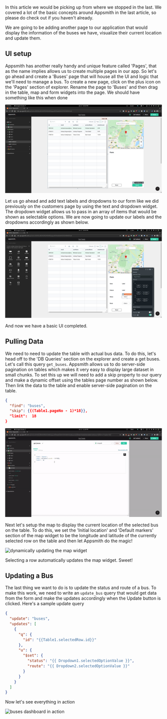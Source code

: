 In this article we would be picking up from where we stopped in the last. We covered a lot of the basic concepts around Appsmith in the last article, so please do check out if you haven't already.

We are going to be adding another page to our application that would display the information of the buses we have, visualize their current location and update them.

## UI setup

Appsmith has another really handy and unique feature called 'Pages', that as the name implies allows us to create multiple pages in our app. So let's go ahead and create a 'Buses' page that will house all the UI and logic that we'll need to manage a bus. To create a new page, click on the plus icon on the 'Pages' section of explorer. Rename the page to 'Buses' and then drag in the table, map and form widgets into the page. We should have something like this when done

![UI for the buses page](images/buses_ui.jpg)

Let us go ahead and add text labels and dropdowns to our form like we did previously on the customers page by using the text and dropdown widget. The dropdown widget allows us to pass in an array of items that would be shown as selectable options. We are now going to update our labels and the dropdowns accordingly as shown below.

![configuring the dropdown widget](images/text_and_dropdown_widgets.jpg)

And now we have a basic UI completed.

## Pulling Data

We need to need to update the table with actual bus data. To do this, let's head off to the 'DB Queries' section on the explorer and create a get buses. Let's call this query `get_buses`. Appsmith allows us to do server-side pagination on tables which makes it very easy to display large dataset in small chunks. To set this up we will need to add a skip property to our query and make a dynamic offset using the tables page number as shown below. Then link the data to the table and enable server-side pagination on the table.

```json
{
  "find": "buses",
  "skip": {{(Table1.pageNo - 1)*18}},
  "limit":  18
}
```

![configuring server-side pagination](images/server_side_pagination.gif)

Next let's setup the map to display the current location of the selected bus on the table. To do this, we set the 'Initial location' and 'Default markers' section of the map widget to be the longitude and latitude of the currently selected row on the table and then let Appsmith do the magic!

![dynamically updating the map widget](images/updating_map_widget.gif)

Selecting a row automatically updates the map widget. Sweet!

## Updating a Bus

The last thing we want to do is to update the status and route of a bus. To make this work, we need to write an `update_bus` query that would get data from the form and make the updates accordingly when the Update button is clicked. Here's a sample update query

```json
{
  "update": "buses",
  "updates": [
    {
      "q": {
        "id": "{{Table1.selectedRow.id}}"
      },
      "u": {
        "$set": {
          "status": "{{ Dropdown1.selectedOptionValue }}",
          "route": "{{ Dropdown2.selectedOptionValue }}"
        }
      }
    }
  ]
}
```

Now let's see everything in action

![buses dashboard in action](images/buses_dashbard_in_action.gif)
